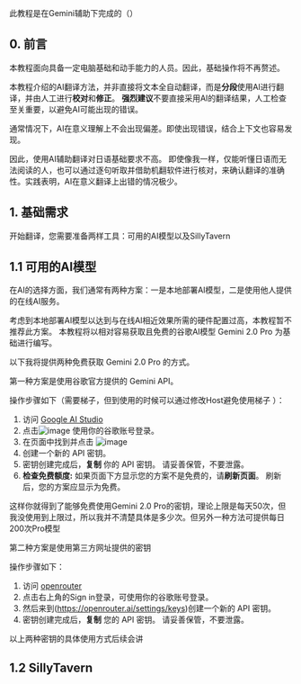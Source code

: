 此教程是在Gemini辅助下完成的（）

## 0. 前言

本教程面向具备一定电脑基础和动手能力的人员。因此，基础操作将不再赘述。

本教程介绍的AI翻译方法，并非直接将文本全自动翻译，而是**分段**使用AI进行翻译，并由人工进行**校对**和**修正**。  **强烈建议**不要直接采用AI的翻译结果，人工检查至关重要，以避免AI可能出现的错误。

通常情况下，AI在意义理解上不会出现偏差。即使出现错误，结合上下文也容易发现。

因此，使用AI辅助翻译对日语基础要求不高。 即使像我一样，仅能听懂日语而无法阅读的人，也可以通过逐句听取并借助机翻软件进行核对，来确认翻译的准确性。实践表明，AI在意义翻译上出错的情况极少。

## 1. 基础需求
开始翻译，您需要准备两样工具：可用的AI模型以及SillyTavern


## 1.1 可用的AI模型

在AI的选择方面，我们通常有两种方案：一是本地部署AI模型，二是使用他人提供的在线AI服务。

考虑到本地部署AI模型以达到与在线AI相近效果所需的硬件配置过高，本教程暂不推荐此方案。 本教程将以相对容易获取且免费的谷歌AI模型 Gemini 2.0 Pro 为基础进行编写。  

以下我将提供两种免费获取 Gemini 2.0 Pro 的方式。

第一种方案是使用谷歌官方提供的 Gemini API。

操作步骤如下（需要梯子，但到使用的时候可以通过修改Host避免使用梯子  ）：

1.  访问 [Google AI Studio](https://aistudio.google.com/)
2.  点击![image](https://github.com/user-attachments/assets/bdbeb835-dd25-406e-a792-ef1e24e31e5d)
使用你的谷歌账号登录。
3.  在页面中找到并点击 ![image](https://github.com/user-attachments/assets/9d8008e0-7d86-4191-ba2b-76ac0da990ec)
4.  创建一个新的 API 密钥。
5.   密钥创建完成后，**复制** 你的 API 密钥。 请妥善保管，不要泄露。
6.  **检查免费额度:**  如果页面下方显示您的方案不是免费的，请**刷新页面**。 刷新后，您的方案应显示为免费。

这样你就得到了能够免费使用Gemini 2.0 Pro的密钥，理论上限是每天50次，但我没使用到上限过，所以我并不清楚具体是多少次。但另外一种方法可提供每日200次Pro模型

第二种方案是使用第三方网址提供的密钥

操作步骤如下：

1.  访问 [openrouter](https://openrouter.ai/)
2.  点击右上角的Sign in登录，可使用你的谷歌账号登录。
3.  然后来到(https://openrouter.ai/settings/keys)创建一个新的 API 密钥。
5.  密钥创建完成后，**复制** 您的 API 密钥。 请妥善保管，不要泄露。

以上两种密钥的具体使用方式后续会讲

## 1.2 SillyTavern
